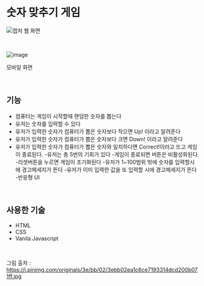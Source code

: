 # 숫자 맞추기 게임
![캡처](https://github.com/eunmilee89/number-guess-game/assets/173548488/fc7b1659-72c9-4f89-bfa2-afaea91eb9ea)
웹 화면

</br>

![image](https://github.com/eunmilee89/number-guess-game/assets/173548488/12dce651-b8ae-4e77-a1b2-cb72200b19ff)

모바일 화면

</br>

## 기능
- 컴퓨터는 게임이 시작할때 랜덤한 숫자를 뽑는다
- 유저는 숫자를 입력할 수 있다
- 유저가 입력한 숫자가 컴퓨터가 뽑은 숫자보다 작으면 Up! 이라고 알려준다
- 유저가 입력한 숫자가 컴퓨터가 뽑은 숫자보다 크면 Down! 이라고 알려준다
- 유저가 입력한 숫자가 컴퓨터가 뽑은 숫자와 일치하다면 Correct!이라고 뜨고 게임이 종료된다.
-유저는 총 5번의 기회가 있다
-게임이 종료되면 버튼은 비활성화된다
-리셋버튼을 누르면 게임이 초기화된다
-유저가 1~100범위 밖에 숫자를 입력할시에 경고메세지가 뜬다
-유저가 이미 입력한 값을 또 입력할 시에 경고메세지가 뜬다
-반응형 UI

</br>

## 사용한 기술
- HTML
- CSS
- Vanila Javascript

</br>

그림 출처 : https://i.pinimg.com/originals/3e/bb/02/3ebb02ea1c6ce7193314dcd200b071ff.jpg
